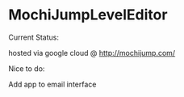 # MochiJumpLevelEditor

Current Status:

hosted via google cloud @ http://mochijump.com/

Nice to do:

Add app to email interface
